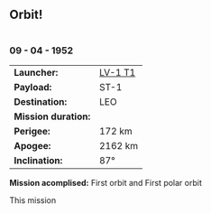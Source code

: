 ## Orbit!

![]()
### 09 - 04 - 1952

|          |                |
|----------|----------------|
| **Launcher:** | [LV-1 T1](../lvs/lv1-t1) |
| **Payload:** | ST-1 |
| **Destination:** | LEO |
| **Mission duration:** |  |
| **Perigee:**| 172 km |
| **Apogee:**| 2162 km |
| **Inclination:** | 87° |

**Mission acomplised:** First orbit and First polar orbit

This mission 

